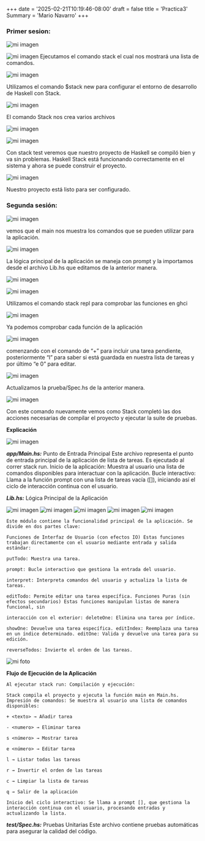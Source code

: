 +++
date = '2025-02-21T10:19:46-08:00'
draft = false
title = 'Practica3'
Summary = 'Mario Navarro'
+++

### Primer sesion:
 ![mi imagen](ph1.png)
 
 ![mi imagen](ph2.png)
Ejecutamos el comando stack el cual nos mostrará una lista de comandos.

![mi imagen](ph3.png)

Utilizamos el comando $stack new para configurar el entorno de desarrollo de Haskell con Stack.

![mi imagen](ph4.png)

El comando Stack nos crea varios archivos

![mi imagen](ph5.png)

![mi imagen](ph6.png)

Con stack test veremos que nuestro proyecto de Haskell se compiló bien y va sin problemas. Haskell Stack está funcionando correctamente en el sistema y ahora se puede construir el proyecto.

![mi imagen](ph7.png)

Nuestro proyecto está listo para ser configurado.

### Segunda sesión:

![mi imagen](ph8.png)

vemos que el main nos muestra los comandos que se pueden utilizar para la aplicación.

![mi imagen](ph9.png)

La lógica principal de la aplicación se maneja con prompt y la importamos desde el archivo Lib.hs que editamos de la anterior manera.

![mi imagen](ph10.png)

![mi imagen](ph11.png)

Utilizamos el comando stack repl para comprobar las funciones en ghci

![mi imagen](ph12.png)

Ya podemos comprobar cada función de la aplicación

![mi imagen](ph13.png)

comenzando con el comando de “+” para incluir una tarea pendiente, posteriormente “l” para saber si está guardada en nuestra lista de tareas y por último “e 0” para editar.

![mi imagen](ph14.png)

Actualizamos la prueba/Spec.hs de la anterior manera.

![mi imagen](ph15.png)

Con este comando nuevamente vemos como Stack completó las dos acciones necesarias de compilar el proyecto y ejecutar la suite de pruebas.

**Explicación**

![mi imagen](ph16.png)

**_app/Main.hs:_** 
Punto de Entrada Principal Este archivo representa el punto de entrada principal de la aplicación de lista de tareas. Es ejecutado al correr stack run. Inicio de la aplicación: Muestra al usuario una lista de comandos disponibles para interactuar con la aplicación. Bucle interactivo: Llama a la función prompt con una lista de tareas vacía ([]), iniciando así el ciclo de interacción continua con el usuario.

**_Lib.hs:_** Lógica Principal de la Aplicación

![mi imagen](ph17.png)
![mi imagen](ph18.png)
![mi imagen](ph19.png)
![mi imagen](ph20.png)
![mi imagen](ph21.png)

```
Este módulo contiene la funcionalidad principal de la aplicación. Se divide en dos partes clave:

Funciones de Interfaz de Usuario (con efectos IO) Estas funciones trabajan directamente con el usuario mediante entrada y salida estándar: 

putTodo: Muestra una tarea. 

prompt: Bucle interactivo que gestiona la entrada del usuario. 

interpret: Interpreta comandos del usuario y actualiza la lista de tareas.

editTodo: Permite editar una tarea específica. Funciones Puras (sin efectos secundarios) Estas funciones manipulan listas de manera funcional, sin 

interacción con el exterior: deleteOne: Elimina una tarea por índice. 

showOne: Devuelve una tarea específica. editIndex: Reemplaza una tarea en un índice determinado. editOne: Valida y devuelve una tarea para su edición.

reverseTodos: Invierte el orden de las tareas.
```

![mi foto](ph22.png)

**Flujo de Ejecución de la Aplicación** 
```
Al ejecutar stack run: Compilación y ejecución: 

Stack compila el proyecto y ejecuta la función main en Main.hs. Impresión de comandos: Se muestra al usuario una lista de comandos disponibles:

+ <texto> → Añadir tarea

- <numero> → Eliminar tarea

s <número> → Mostrar tarea

e <número> → Editar tarea 

l → Listar todas las tareas 

r → Invertir el orden de las tareas 

c → Limpiar la lista de tareas 

q → Salir de la aplicación 

Inicio del ciclo interactivo: Se llama a prompt [], que gestiona la interacción continua con el usuario, procesando entradas y actualizando la lista.
```
**_test/Spec.hs:_** Pruebas Unitarias Este archivo contiene pruebas automáticas para asegurar la calidad del código.